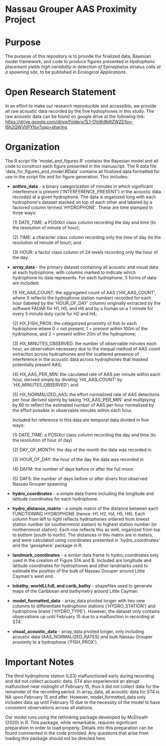 # Nassau Grouper AAS Proximity Project

# Purpose
The purpose of this repository is to provide the finalized data, Bayesian model framework, and code to produce figures presented in _Hydrophone placement yields high variability in detection of_ Epinephelus striatus _calls at a spawning site_, to be published in _Ecological Applications_. 

# Open Research Statement
In an effort to make our research reproducible and accessible, we provide all raw acoustic data recorded by the five hydrophones in this study. The raw acoustic data can be found on google drive at the following link: <https://drive.google.com/drive/folders/1L1-DVdh9bRZWZD1oy-l6h2QWVltPYfsv?usp=sharing>

# Organization
The R script file 'model_and_figures.R' contains the Bayesian model and all code to construct each figure presented in the manuscript. The R data file 'data_for_figures_and_model.RData' contains all finalized data formatted for use in the script file and for figure generation. This includes:
  - **anthro_data** - a binary categorization of minutes in which significant interference is present ('INTERFERENCE_PRESENT') in the acoustic data recorded at a given hydrophone. The data is organized long with each hydrophone's dataset stacked on top of each other and labeled by a factored column termed 'HYDROPHONE'. These are time stamped in three ways:

    (1) DATE_TIME: a POSIXct class column recording the day and time (to the resolution of minute of hour);

    (2) TIME: a character class column recording only the time of day (to the resolution of minute of hour); and

    (3) HOUR: a factor class column of 24 levels recording only the hour of the day.
  - **array_data** - the primary dataset containing all acoustic and visual data at each hydrophone, with columns marked to indicate which hydrophone its data represents. For each hydrophone, 5 forms of data are included:

    (1) HX_AAS_COUNT: the aggregated count of AAS ('HX_AAS_COUNT', where X reflects the hydrophone station number) recorded for each hour (labeled by the 'HOUR_OF_DAY' column) originally extracted by the software FADAR for H1, H5, and H6 and by a human on a 1 minute for every 5 minute duty cycle for H2 and H4;

    (2) HX_FISH_PROX: the categorized proximity of fish to each hydrophone where 0 = not present, 1 = present within 100m of the hydrophone, and 2 = present within 20m of the hydrophone;

    (3) HX_MINUTES_OBSERVED: the number of observable minutes each hour, an observation necessary due to the inequal method of AAS count extraction across hydrophones and the scattered presence of interference in the acoustic data across hydrophones that masked potentially present AAS;

    (4) HX_AAS_PER_MIN: the caculated rate of AAS per minute within each hour, derived simply by dividing 'HX_AAS_COUNT' by 'HX_MINUTES_OBSERVED'; and

    (5) HX_NORMALIZED_AAS: the effort normalized rate of AAS detections per hour derived sipmly by taking 'HX_AAS_PER_MIN' and multiplying by 60 to reflect the estimated number of AAS per hour normalized by the effort possible in observable minutes within each hour.

    Included for reference in this data are temporal data divided in five ways:

    (1) DATE_TIME: a POSIXct class column recording the day and time (to the resolution of hour of day)

    (2) DAY_OF_MONTH: the day of the month the data was recorded in

    (3) HOUR_OF_DAY: the hour of the day the data was recorded in

    (4) DAFM: the number of days before or after the full moon

    (5) DAFS: the number of days before or after divers first observed Nassau Grouper spawning
  - **hydro_coordinates** - a simple data frame including the longitude and latitude coordinates for each hydrophone.
  - **hydro_distance_matrix** - a simple matrix of the distance between each FUNCTIONING HYDROPHONE (hence: H1, H2, H4, H5, H6). Each column from left to right reflects hydrophones ordered from lowest station number (or southernmost station) to highest station number (or northernmost station). Each row reflects this as well, organized from top to bottom (south to north). The distances in this matrix are in meters, and were calculated using coordinates presented in 'hydro_coordinates' and the 'geosphere' package in R.
  - **landmark_coordinates** - a similar data frame to hydro_coordinates only used in the creation of Figure S1A and B. Included are longitude and latitude coordinates for hydrophones and other landmarks used to estimate the position of the bulk of Nassau Grouper around Little Cayman's west end.
  - **lcbathy, worldLLfull, and carib_bathy** - shapefiles used to generate maps of the Caribbean and bathymetry around Little Cayman.
  - **model_formatted_data** - array_data pivoted longer with two new columns to differentiate hydrophone stations ('HYDRO_STATION') and hydrophone brand ('HYDRO_TYPE'). However, the dataset only contains observations up until February 15 due to a malfunction in recording at ST4.  
  - **visual_acoustic_data** - array_data pivoted longer, only including acoustic data (AAS_NORMALIZED_RATES) and bulk Nassau Grouper proximity to a hydrophone ('FISH_PROX').

# Important Notes
The third hydrophone station (LS3) malfunctioned early during recording and did not collect acoustic data. ST4 also experienced an abrupt malfunction near midnight of February 15, thus it did not collect data for the remainder of the recording period. In array_data, all acoustic data for ST4 is NA upon February 15 and after. However, model_formatted_data only includes data up until February 15 due to the necessity of the model to have consistent observations across all stations. 

Our model runs using the rethinking package developed by McElreath (2020) in R. This package, while remarkable, requires significant preparation in order to load properly. Details into this preparation can be found commented in the code provided. Any questions that arise from loading this package should not be directed here.
